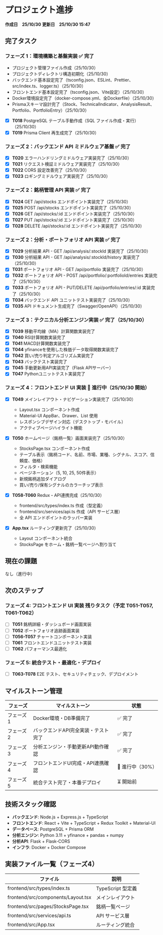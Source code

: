 # プロジェクト進捗

**作成日　25/10/30**
**更新日　25/10/30 15:47**

## 完了タスク

### フェーズ 1：環境構築と基盤実装 ✅ 完了

- プロジェクト管理ファイル作成（25/10/30）
- プロジェクトディレクトリ構造初期化（25/10/30）
- バックエンド基本設定完了（tsconfig.json、ESLint、Prettier、src/index.ts、logger.ts）（25/10/30）
- フロントエンド基本設定完了（tsconfig.json、Vite設定）（25/10/30）
- Docker環境設定完了（docker-compose.yml、全Dockerfile）（25/10/30）
- Prismaスキーマ設計完了（Stock、TechnicalIndicator、AnalysisResult、Portfolio、PortfolioEntry）（25/10/30）
- [x] **T018** PostgreSQL テーブル手動作成（SQL ファイル作成・実行）（25/10/30）
- [x] **T019** Prisma Client 再生成完了（25/10/30）

### フェーズ 2：バックエンド API ミドルウェア基盤 ✅ 完了

- [x] **T020** エラーハンドリングミドルウェア実装完了（25/10/30）
- [x] **T021** リクエスト検証ミドルウェア実装完了（25/10/30）
- [x] **T022** CORS 設定改善完了（25/10/30）
- [x] **T023** ロギングミドルウェア実装完了（25/10/30）

### フェーズ 2：銘柄管理 API 実装 ✅ 完了

- [x] **T024** GET /api/stocks エンドポイント実装完了（25/10/30）
- [x] **T025** POST /api/stocks エンドポイント実装完了（25/10/30）
- [x] **T026** GET /api/stocks/:id エンドポイント実装完了（25/10/30）
- [x] **T027** PUT /api/stocks/:id エンドポイント実装完了（25/10/30）
- [x] **T028** DELETE /api/stocks/:id エンドポイント実装完了（25/10/30）

### フェーズ 2：分析・ポートフォリオ API 実装 ✅ 完了

- [x] **T029** 分析結果 API - GET /api/analysis/:stockId 実装完了（25/10/30）
- [x] **T030** 分析結果 API - GET /api/analysis/:stockId/history 実装完了（25/10/30）
- [x] **T031** ポートフォリオ API - GET /api/portfolio 実装完了（25/10/30）
- [x] **T032** ポートフォリオ API - POST /api/portfolio/:portfolioId/entries 実装完了（25/10/30）
- [x] **T033** ポートフォリオ API - PUT/DELETE /api/portfolio/entries/:id 実装完了（25/10/30）
- [x] **T034** バックエンド API ユニットテスト実装完了（25/10/30）
- [x] **T035** API ドキュメント生成完了（Swagger/OpenAPI）（25/10/30）

### フェーズ 3：テクニカル分析エンジン実装 ✅ 完了（25/10/30）

- [x] **T039** 移動平均線（MA）計算関数実装完了
- [x] **T040** RSI計算関数実装完了
- [x] **T041** MACD計算関数実装完了
- [x] **T044** yfinanceを使用した株価データ取得関数実装完了
- [x] **T042** 買い/売り判定アルゴリズム実装完了
- [x] **T043** バックテスト実装完了
- [x] **T045** 手動更新用API実装完了（Flask APIサーバー）
- [x] **T047** Pythonユニットテスト実装完了

### フェーズ 4：フロントエンド UI 実装 🚀 進行中（25/10/30 開始）

- [x] **T049** メインレイアウト・ナビゲーション実装完了（25/10/30）
  - Layout.tsx コンポーネント作成
  - Material-UI AppBar、Drawer、List 使用
  - レスポンシブデザイン対応（デスクトップ・モバイル）
  - アクティブページハイライト機能

- [x] **T050** ホームページ（銘柄一覧）画面実装完了（25/10/30）
  - StocksPage.tsx コンポーネント作成
  - テーブル表示（銘柄コード、名前、市場、業種、シグナル、スコア、信頼度、価格）
  - フィルタ・検索機能
  - ページネーション（5, 10, 25, 50件表示）
  - 新規銘柄追加ダイアログ
  - 買い/売り/保有シグナルのカラーチップ表示

- [x] **T058-T060** Redux・API連携完成（25/10/30）
  - frontend/src/types/index.ts 作成（型定義）
  - frontend/src/services/api.ts 作成（API サービス層）
  - 全 API エンドポイントのラッパー実装

- [x] **App.tsx** ルーティング更新完了（25/10/30）
  - Layout コンポーネント統合
  - StocksPage をホーム・銘柄一覧ページへ割り当て

## 現在の課題

なし（進行中）

## 次のステップ

### フェーズ 4: フロントエンド UI 実装 残りタスク（予定 T051-T057, T061-T062）

- [ ] **T051** 銘柄詳細・ダッシュボード画面実装
- [ ] **T052** ポートフォリオ追跡画面実装
- [ ] **T056-T057** チャートコンポーネント実装
- [ ] **T061** フロントエンドユニットテスト実装
- [ ] **T062** パフォーマンス最適化

### フェーズ 5: 統合テスト・最適化・デプロイ

- [ ] **T063-T078** E2E テスト、セキュリティチェック、デプロイメント

## マイルストーン管理

| フェーズ | マイルストーン | 状態 |
|---------|-------------|------|
| フェーズ1 | Docker環境・DB準備完了 | ✅ 完了 |
| フェーズ2 | バックエンドAPI完全実装・テスト完了 | ✅ 完了 |
| フェーズ3 | 分析エンジン・手動更新API動作確認 | ✅ 完了 |
| フェーズ4 | フロントエンドUI完成・API連携確認 | 🚀 進行中（30%） |
| フェーズ5 | 統合テスト完了・本番デプロイ | ⏳ 開始前 |

## 技術スタック確認

- **バックエンド**: Node.js + Express.js + TypeScript
- **フロントエンド**: React + Vite + TypeScript + Redux Toolkit + Material-UI
- **データベース**: PostgreSQL + Prisma ORM
- **分析エンジン**: Python 3.11 + yfinance + pandas + numpy
- **分析API**: Flask + Flask-CORS
- **インフラ**: Docker + Docker Compose

## 実装ファイル一覧（フェーズ4）

| ファイル | 説明 |
|---------|------|
| frontend/src/types/index.ts | TypeScript 型定義 |
| frontend/src/components/Layout.tsx | メインレイアウト |
| frontend/src/pages/StocksPage.tsx | 銘柄一覧ページ |
| frontend/src/services/api.ts | API サービス層 |
| frontend/src/App.tsx | ルーティング統合 |
